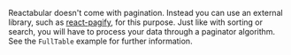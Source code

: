 Reactabular doesn't come with pagination. Instead you can use an external library, such as [react-pagify](https://github.com/bebraw/react-pagify), for this purpose. Just like with sorting or search, you will have to process your data through a paginator algorithm. See the `FullTable` example for further information.
